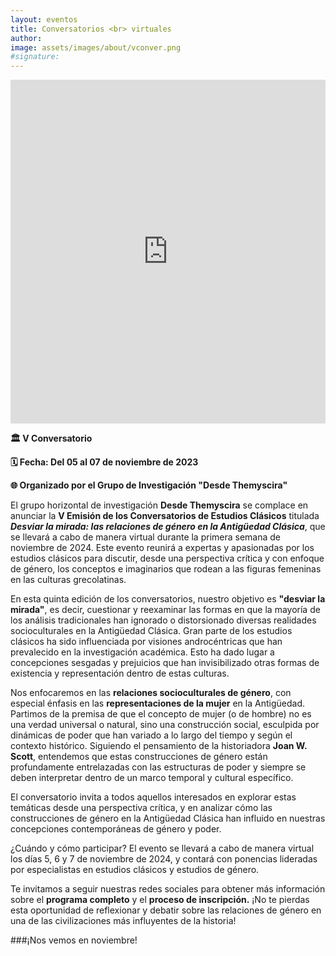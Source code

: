 ```yaml
---
layout: eventos
title: Conversatorios <br> virtuales
author:
image: assets/images/about/vconver.png
#signature:
---
```

<iframe width="100%" height="550"
    src="https://www.youtube.com/embed/QIJQ5EYP_BA?si=KxxH0BVn5DQPubrm" frameborder="0" allowfullscreen="true">
</iframe>

**🏛️ V Conversatorio**

**🗓️ Fecha: Del 05 al 07 de noviembre de 2023**

**🌐 Organizado por el Grupo de Investigación "Desde Themyscira"**

El grupo horizontal de investigación **Desde Themyscira** se complace en anunciar la **V Emisión de los Conversatorios de Estudios Clásicos** titulada **_Desviar la mirada: las relaciones de género en la Antigüedad Clásica_**, que se llevará a cabo de manera virtual durante la primera semana de noviembre de 2024. Este evento reunirá a expertas y apasionadas por los estudios clásicos para discutir, desde una perspectiva crítica y con enfoque de género, los conceptos e imaginarios que rodean a las figuras femeninas en las culturas grecolatinas.

En esta quinta edición de los conversatorios, nuestro objetivo es **"desviar la mirada"**, es decir, cuestionar y reexaminar las formas en que la mayoría de los análisis tradicionales han ignorado o distorsionado diversas realidades socioculturales en la Antigüedad Clásica. Gran parte de los estudios clásicos ha sido influenciada por visiones androcéntricas que han prevalecido en la investigación académica. Esto ha dado lugar a concepciones sesgadas y prejuicios que han invisibilizado otras formas de existencia y representación dentro de estas culturas.

Nos enfocaremos en las **relaciones socioculturales de género**, con especial énfasis en las **representaciones de la mujer** en la Antigüedad. Partimos de la premisa de que el concepto de mujer (o de hombre) no es una verdad universal o natural, sino una construcción social, esculpida por dinámicas de poder que han variado a lo largo del tiempo y según el contexto histórico. Siguiendo el pensamiento de la historiadora **Joan W. Scott**, entendemos que estas construcciones de género están profundamente entrelazadas con las estructuras de poder y siempre se deben interpretar dentro de un marco temporal y cultural específico.

El conversatorio invita a todos aquellos interesados en explorar estas temáticas desde una perspectiva crítica, y en analizar cómo las construcciones de género en la Antigüedad Clásica han influido en nuestras concepciones contemporáneas de género y poder.

¿Cuándo y cómo participar?
El evento se llevará a cabo de manera virtual los días 5, 6 y 7 de noviembre de 2024, y contará con ponencias lideradas por especialistas en estudios clásicos y estudios de género.

Te invitamos a seguir nuestras redes sociales para obtener más información sobre el **programa completo** y el **proceso de inscripción.** ¡No te pierdas esta oportunidad de reflexionar y debatir sobre las relaciones de género en una de las civilizaciones más influyentes de la historia!

###¡Nos vemos en noviembre!
